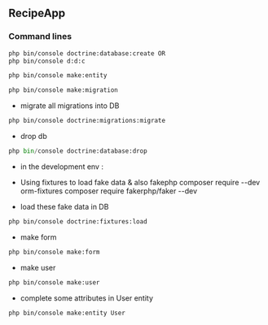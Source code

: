 ## RecipeApp

### Command lines
```bash
php bin/console doctrine:database:create OR
php bin/console d:d:c
```
```bash
php bin/console make:entity
```
```bash
php bin/console make:migration
```
* migrate all migrations into DB
```bash
php bin/console doctrine:migrations:migrate
```
* drop db
```python
php bin/console doctrine:database:drop
```

* in the development env :
* Using fixtures to load fake data & also fakephp
composer require --dev orm-fixtures
composer require fakerphp/faker --dev

* load these fake data in DB
```bash
php bin/console doctrine:fixtures:load
```
* make form
```bash
php bin/console make:form
```

* make user
```bash
php bin/console make:user
```
* complete some attributes in User entity
```bash
php bin/console make:entity User
```